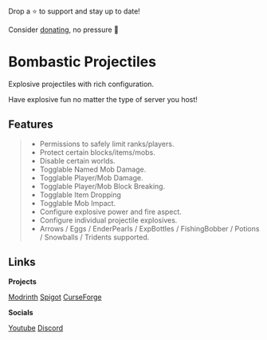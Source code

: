 Drop a ⭐ to support and stay up to date!

Consider [donating](https://ko-fi.com/jammerz), no pressure 🩷

# Bombastic Projectiles
Explosive projectiles with rich configuration.

Have explosive fun no matter the type of server you host!

## Features

> - Permissions to safely limit ranks/players.
> - Protect certain blocks/items/mobs.
> - Disable certain worlds.
> - Togglable Named Mob Damage.
> - Togglable Player/Mob Damage.
> - Togglable Player/Mob Block Breaking.
> - Togglable Item Dropping
> - Togglable Mob Impact.
> - Configure explosive power and fire aspect.
> - Configure individual projectile explosives.
> - Arrows / Eggs / EnderPearls / ExpBottles / FishingBobber / Potions / Snowballs / Tridents supported.

## Links

**Projects**

[Modrinth](https://modrinth.com/plugin/explosiveprojectiles)
[Spigot](https://www.spigotmc.org/resources/bombastic-projectiles.123972/)
[CurseForge](https://legacy.curseforge.com/minecraft/bukkit-plugins/bombastic-projectiles)

**Socials**

[Youtube](https://www.youtube.com/@SintaxLabs)
[Discord](discord.gg/JjqjaJDaF5)
